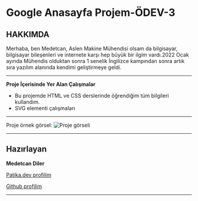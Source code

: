# Google Anasayfa Projem-ÖDEV-3

## HAKKIMDA
Merhaba, ben Medetcan, Aslen Makine Mühendisi olsam da bilgisayar, bilgisayar bileşenleri ve internete karşı hep büyük bir ilgim vardı.2022 Ocak ayında Mühendis olduktan sonra 1 senelik İngilizce kampından sonra artık sıra yazılım alanında kendimi geliştirmeye geldi.

---

**Proje İçerisinde Yer Alan Çalışmalar**
* Bu projemde HTML ve CSS derslerinde öğrendiğim tüm bilgileri kullandım.
* SVG elementi çalışmaları
---
Proje örnek görsel:
![Proje görseli](images/proje%C3%B6rnekg%C3%B6rsel_800x450.jpg)

---

## Hazırlayan
**Medetcan Diler**

[Patika.dev profilim](https://app.patika.dev/meddo)

[Github profilim](https://github.com/medetcandiler)

---
